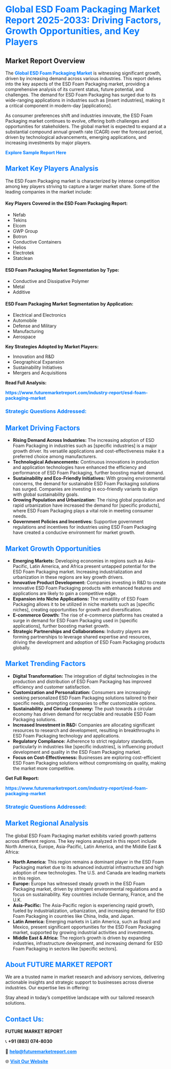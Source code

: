 <h1 style="color: #007BFF;">Global ESD Foam Packaging Market Report 2025-2033: Driving Factors, Growth Opportunities, and Key Players</h1>

<section id="overview">
<h2>Market Report Overview</h2>
<p>The <a href="https://www.futuremarketreport.com/industry-report/esd-foam-packaging-market" style="color: #007BFF; text-decoration: none;"><strong>Global ESD Foam Packaging Market</strong></a> is witnessing significant growth, driven by increasing demand across various industries. This report delves into the key aspects of the ESD Foam Packaging market, providing a comprehensive analysis of its current status, future potential, and challenges. The demand for ESD Foam Packaging has surged due to its wide-ranging applications in industries such as [insert industries], making it a critical component in modern-day [applications].</p>
<p>As consumer preferences shift and industries innovate, the ESD Foam Packaging market continues to evolve, offering both challenges and opportunities for stakeholders. The global market is expected to expand at a substantial compound annual growth rate (CAGR) over the forecast period, driven by technological advancements, emerging applications, and increasing investments by major players.</p>
</section>

<section id="overview">
<p><a href="https://www.futuremarketreport.com/request-sample/reportId=99319" style="color: #007BFF; text-decoration: none;"><strong>Explore Sample Report Here</strong></a></p>
</section>

<section id="key-players">
<h2 style="color: #007BFF;">Market Key Players Analysis</h2>
<p>The ESD Foam Packaging market is characterized by intense competition among key players striving to capture a larger market share. Some of the leading companies in the market include:</p>
<h4>Key Players Covered in the ESD Foam Packaging Report:</h4>
<ul><li>Nefab</li><li>Tekins</li><li>Elcom</li><li>GWP Group</li><li>Botron</li><li>Conductive Containers</li><li>Helios</li><li>Electrotek</li><li>Statclean</li></ul>
<h4>ESD Foam Packaging Market Segmentation by Type:</h4>
<ul><li>Conductive and Dissipative Polymer</li><li>Metal</li><li>Additive</li></ul>

<h4>ESD Foam Packaging Market Segmentation by Application:</h4>
<ul><li>Electrical and Electronics</li><li>Automobile</li><li>Defense and Military</li><li>Manufacturing</li><li>Aerospace</li></ul>
<p><strong>Key Strategies Adopted by Market Players:</strong></p>
<ul>
<li>Innovation and R&D</li>
<li>Geographical Expansion</li>
<li>Sustainability Initiatives</li>
<li>Mergers and Acquisitions</li>
</ul>
</section>

<section>
<p><strong>Read Full Analysis: </strong></p><a href="https://www.futuremarketreport.com/industry-report/esd-foam-packaging-market" style="color: #007BFF; text-decoration: none;"><strong>https://www.futuremarketreport.com/industry-report/esd-foam-packaging-market</strong></a>
<h3 style="color: #007BFF;">Strategic Questions Addressed:</h3>
</section>

<section id="driving-factors">
<h2 style="color: #007BFF;">Market Driving Factors</h2>
<ul>
<li><strong>Rising Demand Across Industries:</strong> The increasing adoption of ESD Foam Packaging in industries such as [specific industries] is a major growth driver. Its versatile applications and cost-effectiveness make it a preferred choice among manufacturers.</li>
<li><strong>Technological Advancements:</strong> Continuous innovations in production and application technologies have enhanced the efficiency and performance of ESD Foam Packaging, further boosting market demand.</li>
<li><strong>Sustainability and Eco-Friendly Initiatives:</strong> With growing environmental concerns, the demand for sustainable ESD Foam Packaging solutions has surged. Companies are investing in eco-friendly variants to align with global sustainability goals.</li>
<li><strong>Growing Population and Urbanization:</strong> The rising global population and rapid urbanization have increased the demand for [specific products], where ESD Foam Packaging plays a vital role in meeting consumer needs.</li>
<li><strong>Government Policies and Incentives:</strong> Supportive government regulations and incentives for industries using ESD Foam Packaging have created a conducive environment for market growth.</li>
</ul>
</section>

<section id="growth-opportunities">
<h2 style="color: #007BFF;">Market Growth Opportunities</h2>
<ul>
<li><strong>Emerging Markets:</strong> Developing economies in regions such as Asia-Pacific, Latin America, and Africa present untapped potential for the ESD Foam Packaging market. Increasing industrialization and urbanization in these regions are key growth drivers.</li>
<li><strong>Innovative Product Development:</strong> Companies investing in R&D to create innovative ESD Foam Packaging products with enhanced features and applications are likely to gain a competitive edge.</li>
<li><strong>Expansion into Niche Applications:</strong> The versatility of ESD Foam Packaging allows it to be utilized in niche markets such as [specific niches], creating opportunities for growth and diversification.</li>
<li><strong>E-commerce Growth:</strong> The rise of e-commerce platforms has created a surge in demand for ESD Foam Packaging used in [specific applications], further boosting market growth.</li>
<li><strong>Strategic Partnerships and Collaborations:</strong> Industry players are forming partnerships to leverage shared expertise and resources, driving the development and adoption of ESD Foam Packaging products globally.</li>
</ul>
</section>

<section id="trending-factors">
<h2 style="color: #007BFF;">Market Trending Factors</h2>
<ul>
<li><strong>Digital Transformation:</strong> The integration of digital technologies in the production and distribution of ESD Foam Packaging has improved efficiency and customer satisfaction.</li>
<li><strong>Customization and Personalization:</strong> Consumers are increasingly seeking personalized ESD Foam Packaging solutions tailored to their specific needs, prompting companies to offer customizable options.</li>
<li><strong>Sustainability and Circular Economy:</strong> The push towards a circular economy has driven demand for recyclable and reusable ESD Foam Packaging solutions.</li>
<li><strong>Increased Investment in R&D:</strong> Companies are allocating significant resources to research and development, resulting in breakthroughs in ESD Foam Packaging technology and applications.</li>
<li><strong>Regulatory Compliance:</strong> Adherence to strict regulatory standards, particularly in industries like [specific industries], is influencing product development and quality in the ESD Foam Packaging market.</li>
<li><strong>Focus on Cost-Effectiveness:</strong> Businesses are exploring cost-efficient ESD Foam Packaging solutions without compromising on quality, making the market more competitive.</li>
</ul>
</section>

<section>
<p><strong>Get Full Report: </strong></p><a href="https://www.futuremarketreport.com/industry-report/esd-foam-packaging-market" style="color: #007BFF; text-decoration: none;"><strong>https://www.futuremarketreport.com/industry-report/esd-foam-packaging-market</strong></a>
<h3 style="color: #007BFF;">Strategic Questions Addressed:</h3>
</section>


<section id="regional-analysis">
<h2 style="color: #007BFF;">Market Regional Analysis</h2>
<p>The global ESD Foam Packaging market exhibits varied growth patterns across different regions. The key regions analyzed in this report include North America, Europe, Asia-Pacific, Latin America, and the Middle East & Africa:</p>
<ul>
<li><strong>North America:</strong> This region remains a dominant player in the ESD Foam Packaging market due to its advanced industrial infrastructure and high adoption of new technologies. The U.S. and Canada are leading markets in this region.</li>
<li><strong>Europe:</strong> Europe has witnessed steady growth in the ESD Foam Packaging market, driven by stringent environmental regulations and a focus on sustainability. Key countries include Germany, France, and the U.K.</li>
<li><strong>Asia-Pacific:</strong> The Asia-Pacific region is experiencing rapid growth, fueled by industrialization, urbanization, and increasing demand for ESD Foam Packaging in countries like China, India, and Japan.</li>
<li><strong>Latin America:</strong> Emerging markets in Latin America, such as Brazil and Mexico, present significant opportunities for the ESD Foam Packaging market, supported by growing industrial activities and investments.</li>
<li><strong>Middle East & Africa:</strong> The region’s growth is driven by expanding industries, infrastructure development, and increasing demand for ESD Foam Packaging in sectors like [specific sectors].</li>
</ul>
</section>

<footer>
<h2 style="color: #007BFF;">About FUTURE MARKET REPORT</h2>
<p>We are a trusted name in market research and advisory services, delivering actionable insights and strategic support to businesses across diverse industries. Our expertise lies in offering:</p>

<p>Stay ahead in today’s competitive landscape with our tailored research solutions.</p>

<h2 style="color: #007BFF;">Contact Us:</h2>
<p><strong>FUTURE MARKET REPORT</strong></p>
<p>📞 <strong>+91 (883) 074-8030</strong></p>
<p>📧 <strong><a href="mailto:help@futuremarketreport.com" style="color: #007BFF;">help@futuremarketreport.com</a></strong></p>
<p>🌐 <strong><a href="https://www.futuremarketreport.com/" style="color: #007BFF;">Visit Our Website</a></strong></p>
</footer>